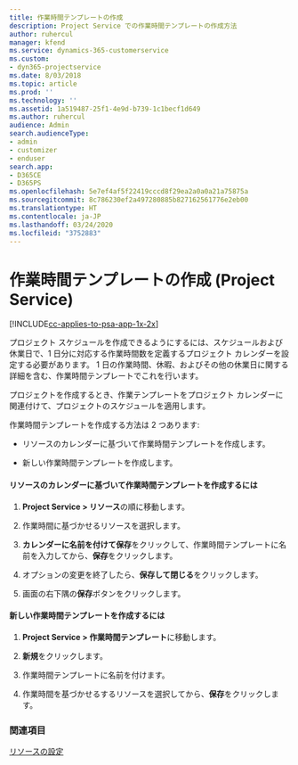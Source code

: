 ```yaml
---
title: 作業時間テンプレートの作成
description: Project Service での作業時間テンプレートの作成方法
author: ruhercul
manager: kfend
ms.service: dynamics-365-customerservice
ms.custom:
- dyn365-projectservice
ms.date: 8/03/2018
ms.topic: article
ms.prod: ''
ms.technology: ''
ms.assetid: 1a519487-25f1-4e9d-b739-1c1becf1d649
ms.author: ruhercul
audience: Admin
search.audienceType:
- admin
- customizer
- enduser
search.app:
- D365CE
- D365PS
ms.openlocfilehash: 5e7ef4af5f22419cccd8f29ea2a0a0a21a75875a
ms.sourcegitcommit: 8c786230ef2a497280885b827162561776e2eb00
ms.translationtype: HT
ms.contentlocale: ja-JP
ms.lasthandoff: 03/24/2020
ms.locfileid: "3752883"
---
```

# <a name="create-a-work-hours-template-project-service"></a>作業時間テンプレートの作成 (Project Service)

[!INCLUDE[cc-applies-to-psa-app-1x-2x](../includes/cc-applies-to-psa-app-1x-2x.md)]

プロジェクト スケジュールを作成できるようにするには、スケジュールおよび休業日で、1 日分に対応する作業時間数を定義するプロジェクト カレンダーを設定する必要があります。 1 日の作業時間、休暇、およびその他の休業日に関する詳細を含む、作業時間テンプレートでこれを行います。  
  
 プロジェクトを作成するとき、作業テンプレートをプロジェクト カレンダーに関連付けて、プロジェクトのスケジュールを適用します。  
  
 作業時間テンプレートを作成する方法は 2 つあります:  
  
-   リソースのカレンダーに基づいて作業時間テンプレートを作成します。  
  
-   新しい作業時間テンプレートを作成します。  
  
#### <a name="to-create-a-work-hours-template-based-on-a-resources-calendar"></a>リソースのカレンダーに基づいて作業時間テンプレートを作成するには  
  
1.  **Project Service > リソース**の順に移動します。  
  
2.  作業時間に基づかせるリソースを選択します。  
  
3.  **カレンダーに名前を付けて保存**をクリックして、作業時間テンプレートに名前を入力してから、**保存**をクリックします。  
  
4.  オプションの変更を終了したら、**保存して閉じる**をクリックします。  
  
5.  画面の右下隅の**保存**ボタンをクリックします。  
  
#### <a name="to-create-a-new-work-hours-template"></a>新しい作業時間テンプレートを作成するには  
  
1.  **Project Service > 作業時間テンプレート**に移動します。  
  
2.  **新規**をクリックします。  
  
3.  作業時間テンプレートに名前を付けます。  
  
4.  作業時間を基づかせるするリソースを選択してから、**保存**をクリックします。  
  
### <a name="see-also"></a>関連項目  
 [リソースの設定](../project-service/set-up-resources.md)
